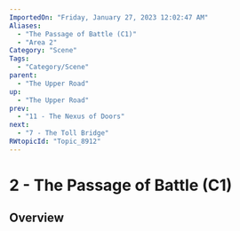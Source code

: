 ```yaml
---
ImportedOn: "Friday, January 27, 2023 12:02:47 AM"
Aliases:
  - "The Passage of Battle (C1)"
  - "Area 2"
Category: "Scene"
Tags:
  - "Category/Scene"
parent:
  - "The Upper Road"
up:
  - "The Upper Road"
prev:
  - "11 - The Nexus of Doors"
next:
  - "7 - The Toll Bridge"
RWtopicId: "Topic_8912"
---
```

# 2 - The Passage of Battle (C1)
## Overview
